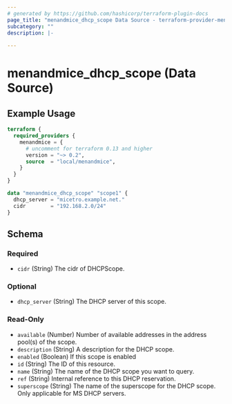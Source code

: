 ```yaml
---
# generated by https://github.com/hashicorp/terraform-plugin-docs
page_title: "menandmice_dhcp_scope Data Source - terraform-provider-menandmice"
subcategory: ""
description: |-
  
---
```


# menandmice_dhcp_scope (Data Source)



## Example Usage

```terraform
terraform {
  required_providers {
    menandmice = {
      # uncomment for terraform 0.13 and higher
      version = "~> 0.2",
      source  = "local/menandmice",
    }
  }
}

data "menandmice_dhcp_scope" "scope1" {
  dhcp_server = "micetro.example.net."
  cidr        = "192.168.2.0/24"
}
```

<!-- schema generated by tfplugindocs -->
## Schema

### Required

- `cidr` (String) The cidr of DHCPScope.

### Optional

- `dhcp_server` (String) The DHCP server of this scope.

### Read-Only

- `available` (Number) Number of available addresses in the address pool(s) of the scope.
- `description` (String) A description for the DHCP scope.
- `enabled` (Boolean) If this scope is enabled
- `id` (String) The ID of this resource.
- `name` (String) The name of the DHCP scope you want to query.
- `ref` (String) Internal reference to this DHCP reservation.
- `superscope` (String) The name of the superscope for the DHCP scope. Only applicable for MS DHCP servers.


